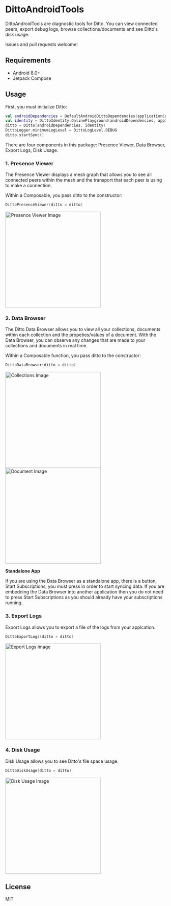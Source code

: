 # DittoAndroidTools

DittoAndroidTools are diagnostic tools for Ditto. You can view connected peers, export debug logs, browse collections/documents and see Ditto's disk usage.

Issues and pull requests welcome!

## Requirements

* Android 8.0+
* Jetpack Compose

## Usage

First, you must initialize Ditto:

```kotlin
val androidDependencies = DefaultAndroidDittoDependencies(applicationContext)
val identity = DittoIdentity.OnlinePlayground(androidDependencies, appId = "YOUR_APPID", token = "YOUR_TOKEN", enableDittoCloudSync = true)
ditto = Ditto(androidDependencies, identity)
DittoLogger.minimumLogLevel = DittoLogLevel.DEBUG
ditto.startSync()
```


There are four components in this package: Presence Viewer, Data Browser, Export Logs, Disk Usage.

### 1. Presence Viewer
The Presence Viewer displays a mesh graph that allows you to see all connected peers within the mesh and the transport that each peer is using to make a connection.  

Within a Composable, you pass ditto to the constructor:

```kotlin
DittoPresenceViewer(ditto = ditto)
```

 <img src="/Img/presenceViewer.png" alt="Presence Viewer Image" width="300">  


### 2. Data Browser

The Ditto Data Browser allows you to view all your collections, documents within each collection and the propeties/values of a document. With the Data Browser, you can observe any changes that are made to your collections and documents in real time.  

Within a Composable function, you pass ditto to the constructor:

```kotlin
DittoDataBrowser(ditto = ditto)
```

 <img src="/Img/collections.png" alt="Collections Image" width="300">  

 <img src="/Img/document.png" alt="Document Image" width="300">  

**Standalone App**

If you are using the Data Browser as a standalone app, there is a button, Start Subscriptions, you must press in order to start syncing data. If you are embedding the Data Browser into another application then you do not need to press Start Subscriptions as you should already have your subscriptions running.
 

### 3. Export Logs
Export Logs allows you to export a file of the logs from your applcation.  

```kotlin
DittoExportLogs(ditto = ditto)
```

 <img src="/Img/exportLogs.png" alt="Export Logs Image" width="300">  

### 4. Disk Usage

Disk Usage allows you to see Ditto's file space usage.  

```kotlin
DittoDiskUsage(ditto = ditto)
```


 <img src="/Img/diskUsage.png" alt="Disk Usage Image" width="300">  


## License

MIT
